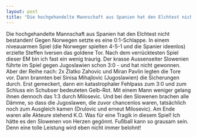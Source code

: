 ```yaml
---
layout: post
title: "Die hochgehandelte Mannschaft aus Spanien hat den Elchtest nicht bestanden!"
---
```


Die hochgehandelte Mannschaft aus Spanien hat den Elchtest nicht bestanden! Gegen Norwegen setzte es eine 0:1-Schlappe. In einem niveauarmen Spiel (die Norweger spielten 4-5-1 und die Spanier ideenlos) erzielte Steffen Iversen das goldene Tor. Nach dem verrücktesten Spiel dieser EM bin ich fast ein wenig traurig. Der krasse Aussenseiter Slowenien führte im Spiel gegen Jugoslawien schon 3:0 - und hat nicht gewonnen. Aber der Reihe nach: 2x Zlatko Zahovic und Miran Pavlin legten die Tore vor. Dann brannten bei Sinisa Mihajlovic (Jugoslawien) die Sicherungen durch. Erst gemeckert, dann ein katastrophaler Fehlpass zum 3:0 und zum Schluss ein Schubser bedeuteten Gelb-Rot. Mit einem Mann weniger gelang ihnen dennoch das 1:3 durch Milosevic. Und bei den Slowenen brachen alle Dämme, so dass die Jugoslawen, die zuvor chancenlos waren, tatsächlich noch zum Ausgleich kamen (Drulovic und erneut Milosevic). Am Ende waren alle Akteure stehend K.O. Was für eine Tragik in diesem Spiel! Ich hätte es den Slowenen von Herzen gegönnt. Fußball kann so grausam sein. Denn eine tolle Leistung wird eben nicht immer belohnt!
